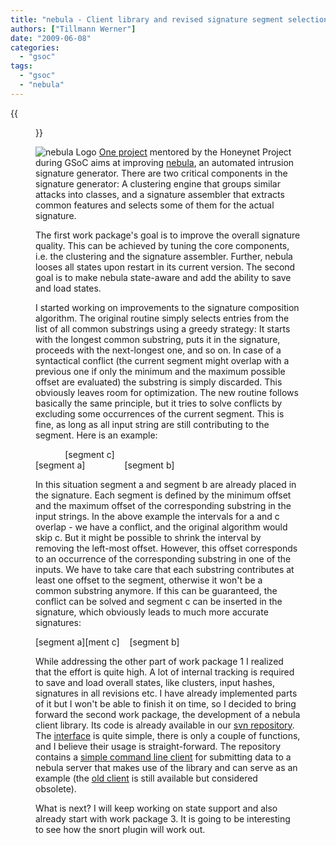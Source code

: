 ```yaml
---
title: "nebula - Client library and revised signature segment selection"
authors: ["Tillmann Werner"]
date: "2009-06-08"
categories: 
  - "gsoc"
tags: 
  - "gsoc"
  - "nebula"
---
```

{{<figure src="images/banner.png" alt="Banner" width="50%">}}

[](/gsoc/project11 "HPSoc Project Description")![nebula Logo](images/nebula.png) [One project](/gsoc/project11 "HPSoc Project Description") mentored by the Honeynet Project during GSoC aims at improving [nebula](http://nebula.carnivore.it "nebula - An Intrusion Signature Generator"), an automated intrusion signature generator. There are two critical components in the signature generator: A clustering engine that groups similar attacks into classes, and a signature assembler that extracts common features and selects some of them for the actual signature.

The first work package's goal is to improve the overall signature quality. This can be achieved by tuning the core components, i.e. the clustering and the signature assembler. Further, nebula looses all states upon restart in its current version. The second goal is to make nebula state-aware and add the ability to save and load states.

I started working on improvements to the signature composition algorithm. The original routine simply selects entries from the list of all common substrings using a greedy strategy: It starts with the longest common substring, puts it in the signature, proceeds with the next-longest one, and so on. In case of a syntactical conflict (the current segment might overlap with a previous one if only the minimum and the maximum possible offset are evaluated) the substring is simply discarded. This obviously leaves room for optimization. The new routine follows basically the same principle, but it tries to solve conflicts by excluding some occurrences of the current segment. This is fine, as long as all input string are still contributing to the segment. Here is an example:

            \[segment c\]  
\[segment a\]                \[segment b\]  

In this situation segment a and segment b are already placed in the signature. Each segment is defined by the minimum offset and the maximum offset of the corresponding substring in the input strings. In the above example the intervals for a and c overlap - we have a conflict, and the original algorithm would skip c. But it might be possible to shrink the interval by removing the left-most offset. However, this offset corresponds to an occurrence of the corresponding substring in one of the inputs. We have to take care that each substring contributes at least one offset to the segment, otherwise it won't be a common substring anymore. If this can be guaranteed, the conflict can be solved and segment c can be inserted in the signature, which obviously leads to much more accurate signatures:

\[segment a\]\[ment c\]    \[segment b\]  

While addressing the other part of work package 1 I realized that the effort is quite high. A lot of internal tracking is required to save and load overall states, like clusters, input hashes, signatures in all revisions etc. I have already implemented parts of it but I won't be able to finish it on time, so I decided to bring forward the second work package, the development of a nebula client library. Its code is already available in our [svn repository](http://svn.carnivore.it/browser/nebula/trunk/lib "nebula svn repository"). The [interface](http://svn.carnivore.it/browser/nebula/trunk/include/nebula.h "nebula svn repository") is quite simple, there is only a couple of functions, and I believe their usage is straight-forward. The repository contains a [simple command line client](http://svn.carnivore.it/browser/nebula/trunk/client "nebula svn repository") for submitting data to a nebula server that makes use of the library and can serve as an example (the [old client](http://svn.carnivore.it/browser/nebula/trunk/deprecated "nebula svn repository") is still available but considered obsolete).

What is next? I will keep working on state support and also already start with work package 3. It is going to be interesting to see how the snort plugin will work out.
